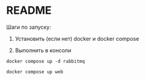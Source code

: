 # README

Шаги по запуску:

1. Установить (если нет) docker и docker compose

2. Выполнить в консоли
```
docker compose up -d rabbitmq

docker compose up web
```
